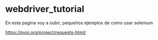 # webdriver_tutorial
En esta pagina voy a subir, pequeños ejemplos de como usar selenium


https://pypi.org/project/requests-html/
